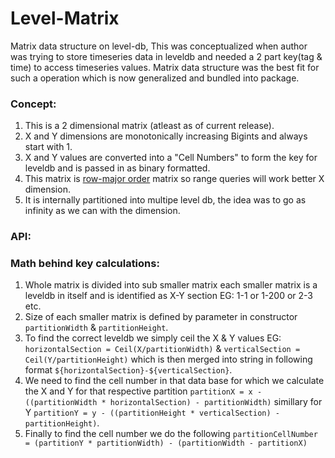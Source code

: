 # Level-Matrix

Matrix data structure on level-db, This was conceptualized when author was trying to store timeseries data in leveldb and needed a 2 part key(tag & time) to access timeseries values. Matrix data structure was the best fit for such a operation which is now generalized and bundled into package.

### Concept:
1. This is a 2 dimensional matrix (atleast as of current release).
2. X and Y dimensions are monotonically increasing Bigints and always start with 1.
3. X and Y values are converted into a "Cell Numbers" to form the key for leveldb and is passed in as binary formatted.
4. This matrix is [row-major order](https://en.wikipedia.org/wiki/Row-_and_column-major_order) matrix so range queries will work better X dimension.
5. It is internally partitioned into multipe level db, the idea was to go as infinity as we can with the dimension.

### API:



### Math behind key calculations:
1. Whole matrix is divided into sub smaller matrix each smaller matrix is a leveldb in itself and is identified as X-Y section EG: 1-1 or 1-200 or 2-3 etc.
2. Size of each smaller matrix is defined by parameter in constructor `partitionWidth` & `partitionHeight`.
3. To find the correct leveldb we simply ceil the X & Y values EG: `horizontalSection = Ceil(X/partitionWidth)` & `verticalSection = Ceil(Y/partitionHeight)` which is then merged into string in following format `${horizontalSection}-${verticalSection}`.
4. We need to find the cell number in that data base for which we calculate the X and Y for that respective partition `partitionX = x - ((partitionWidth * horizontalSection) - partitionWidth)` simillary for Y `partitionY = y - ((partitionHeight * verticalSection) - partitionHeight)`.
5. Finally to find the cell number we do the following `partitionCellNumber = (partitionY * partitionWidth) - (partitionWidth - partitionX)`

